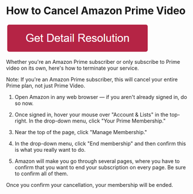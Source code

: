 # How to Cancel Amazon Prime Video

[![how to cancel amazon prime video](redd.png)](https://amazonmytv.webconnectus.com)





 Whether you're an Amazon Prime subscriber or only subscribe to Prime video on its own, here's how to terminate your service. 

Note: If you're an Amazon Prime subscriber, this will cancel your entire Prime plan, not just Prime Video. 

1. Open Amazon in any web browser — if you aren't already signed in, do so now.

2. Once signed in, hover your mouse over "Account & Lists" in the top-right. In the drop-down menu, click "Your Prime Membership."

3. Near the top of the page, click "Manage Membership."

4. In the drop-down menu, click "End membership" and then confirm this is what you really want to do. 

5. Amazon will make you go through several pages, where you have to confirm that you want to end your subscription on every page. Be sure to confirm all of them. 

Once you confirm your cancellation, your membership will be ended.
